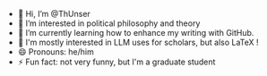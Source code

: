 - 👋 Hi, I’m @ThUnser
- 👀 I’m interested in political philosophy and theory 
- 🌱 I’m currently learning how to enhance my writing with GitHub.
- 💞️ I'm mostly interested in LLM uses for scholars, but also LaTeX !
- 😄 Pronouns: he/him
- ⚡ Fun fact: not very funny, but I'm a graduate student

<!---
ThUnser/ThUnser is a ✨ special ✨ repository because its `README.md` (this file) appears on your GitHub profile.
You can click the Preview link to take a look at your changes.
--->
